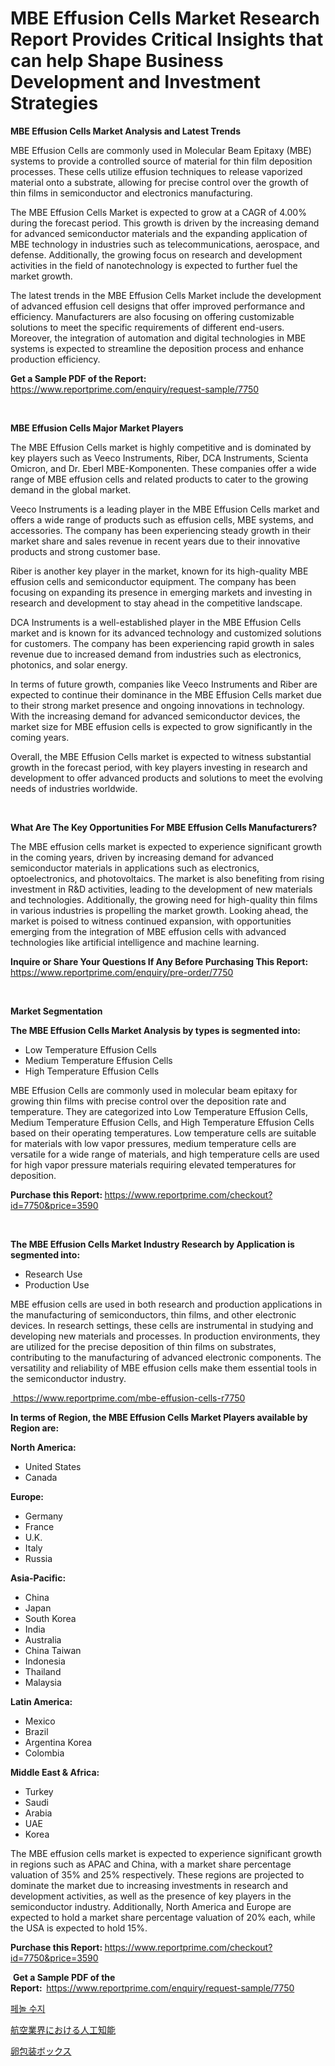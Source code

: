 <p><h1>MBE Effusion Cells Market Research Report Provides Critical Insights that can help Shape Business Development and Investment Strategies</h1></p><p><strong>MBE Effusion Cells Market Analysis and Latest Trends</strong></p>
<p><p>MBE Effusion Cells are commonly used in Molecular Beam Epitaxy (MBE) systems to provide a controlled source of material for thin film deposition processes. These cells utilize effusion techniques to release vaporized material onto a substrate, allowing for precise control over the growth of thin films in semiconductor and electronics manufacturing.</p><p>The MBE Effusion Cells Market is expected to grow at a CAGR of 4.00% during the forecast period. This growth is driven by the increasing demand for advanced semiconductor materials and the expanding application of MBE technology in industries such as telecommunications, aerospace, and defense. Additionally, the growing focus on research and development activities in the field of nanotechnology is expected to further fuel the market growth.</p><p>The latest trends in the MBE Effusion Cells Market include the development of advanced effusion cell designs that offer improved performance and efficiency. Manufacturers are also focusing on offering customizable solutions to meet the specific requirements of different end-users. Moreover, the integration of automation and digital technologies in MBE systems is expected to streamline the deposition process and enhance production efficiency.</p></p>
<p><strong>Get a Sample PDF of the Report:&nbsp;</strong> <a href="https://www.reportprime.com/enquiry/request-sample/7750">https://www.reportprime.com/enquiry/request-sample/7750</a></p>
<p>&nbsp;</p>
<p><strong>MBE Effusion Cells Major Market Players</strong></p>
<p><p>The MBE Effusion Cells market is highly competitive and is dominated by key players such as Veeco Instruments, Riber, DCA Instruments, Scienta Omicron, and Dr. Eberl MBE-Komponenten. These companies offer a wide range of MBE effusion cells and related products to cater to the growing demand in the global market.</p><p>Veeco Instruments is a leading player in the MBE Effusion Cells market and offers a wide range of products such as effusion cells, MBE systems, and accessories. The company has been experiencing steady growth in their market share and sales revenue in recent years due to their innovative products and strong customer base.</p><p>Riber is another key player in the market, known for its high-quality MBE effusion cells and semiconductor equipment. The company has been focusing on expanding its presence in emerging markets and investing in research and development to stay ahead in the competitive landscape.</p><p>DCA Instruments is a well-established player in the MBE Effusion Cells market and is known for its advanced technology and customized solutions for customers. The company has been experiencing rapid growth in sales revenue due to increased demand from industries such as electronics, photonics, and solar energy.</p><p>In terms of future growth, companies like Veeco Instruments and Riber are expected to continue their dominance in the MBE Effusion Cells market due to their strong market presence and ongoing innovations in technology. With the increasing demand for advanced semiconductor devices, the market size for MBE effusion cells is expected to grow significantly in the coming years.</p><p>Overall, the MBE Effusion Cells market is expected to witness substantial growth in the forecast period, with key players investing in research and development to offer advanced products and solutions to meet the evolving needs of industries worldwide.</p></p>
<p>&nbsp;</p>
<p><strong>What Are The Key Opportunities For MBE Effusion Cells Manufacturers?</strong></p>
<p><p>The MBE effusion cells market is expected to experience significant growth in the coming years, driven by increasing demand for advanced semiconductor materials in applications such as electronics, optoelectronics, and photovoltaics. The market is also benefiting from rising investment in R&D activities, leading to the development of new materials and technologies. Additionally, the growing need for high-quality thin films in various industries is propelling the market growth. Looking ahead, the market is poised to witness continued expansion, with opportunities emerging from the integration of MBE effusion cells with advanced technologies like artificial intelligence and machine learning.</p></p>
<p><strong>Inquire or Share Your Questions If Any Before Purchasing This Report:</strong> <a href="https://www.reportprime.com/enquiry/pre-order/7750">https://www.reportprime.com/enquiry/pre-order/7750</a></p>
<p>&nbsp;</p>
<p><strong>Market Segmentation</strong></p>
<p><strong>The MBE Effusion Cells Market Analysis by types is segmented into:</strong></p>
<p><ul><li>Low Temperature Effusion Cells</li><li>Medium Temperature Effusion Cells</li><li>High Temperature Effusion Cells</li></ul></p>
<p><p>MBE Effusion Cells are commonly used in molecular beam epitaxy for growing thin films with precise control over the deposition rate and temperature. They are categorized into Low Temperature Effusion Cells, Medium Temperature Effusion Cells, and High Temperature Effusion Cells based on their operating temperatures. Low temperature cells are suitable for materials with low vapor pressures, medium temperature cells are versatile for a wide range of materials, and high temperature cells are used for high vapor pressure materials requiring elevated temperatures for deposition.</p></p>
<p><strong>Purchase this Report:&nbsp;</strong><a href="https://www.reportprime.com/checkout?id=7750&price=3590">https://www.reportprime.com/checkout?id=7750&price=3590</a></p>
<p>&nbsp;</p>
<p><strong>The MBE Effusion Cells Market Industry Research by Application is segmented into:</strong></p>
<p><ul><li>Research Use</li><li>Production Use</li></ul></p>
<p><p>MBE effusion cells are used in both research and production applications in the manufacturing of semiconductors, thin films, and other electronic devices. In research settings, these cells are instrumental in studying and developing new materials and processes. In production environments, they are utilized for the precise deposition of thin films on substrates, contributing to the manufacturing of advanced electronic components. The versatility and reliability of MBE effusion cells make them essential tools in the semiconductor industry.</p></p>
<p><a href="https://www.reportprime.com/mbe-effusion-cells-r7750">&nbsp;https://www.reportprime.com/mbe-effusion-cells-r7750</a></p>
<p><strong>In terms of Region, the MBE Effusion Cells Market Players available by Region are:</strong></p>
<p>
    <p> <strong> North America: </strong>
        <ul>
            <li>United States</li>
            <li>Canada</li>
        </ul>
        </p> 
    <p> <strong> Europe: </strong>
        <ul>
            <li>Germany</li>
            <li>France</li>
            <li>U.K.</li>
            <li>Italy</li>
            <li>Russia</li>
        </ul>
        </p> 
    <p> <strong> Asia-Pacific: </strong>
        <ul>
            <li>China</li>
            <li>Japan</li>
            <li>South Korea</li>
            <li>India</li>
            <li>Australia</li>
            <li>China Taiwan</li>
            <li>Indonesia</li>
            <li>Thailand</li>
            <li>Malaysia</li>
        </ul>
        </p> 
    <p> <strong> Latin America: </strong>
        <ul>
            <li>Mexico</li>
            <li>Brazil</li>
            <li>Argentina Korea</li>
            <li>Colombia</li>
        </ul>
        </p> 
    <p> <strong> Middle East & Africa: </strong>
        <ul>
            <li>Turkey</li>
            <li>Saudi</li>
            <li>Arabia</li>
            <li>UAE</li>
            <li>Korea</li>
        </ul>
    </p>
    </p>
<p><p>The MBE effusion cells market is expected to experience significant growth in regions such as APAC and China, with a market share percentage valuation of 35% and 25% respectively. These regions are projected to dominate the market due to increasing investments in research and development activities, as well as the presence of key players in the semiconductor industry. Additionally, North America and Europe are expected to hold a market share percentage valuation of 20% each, while the USA is expected to hold 15%.</p></p>
<p><strong>Purchase this Report: </strong><a href="https://www.reportprime.com/checkout?id=7750&price=3590">https://www.reportprime.com/checkout?id=7750&price=3590</a></p>
<p>&nbsp;<strong>Get a Sample PDF of the Report:&nbsp;&nbsp;</strong><a href="https://www.reportprime.com/enquiry/request-sample/7750">https://www.reportprime.com/enquiry/request-sample/7750</a></p>
<p><strong></strong></p>
<p><p><a href="https://medium.com/@tomienow676/%ED%8E%98%EB%86%80-%EC%88%98%EC%A7%80-%EC%8B%9C%EC%9E%A5-%EA%B2%BD%EC%9F%81-%EB%B6%84%EC%84%9D-%EC%8B%9C%EC%9E%A5-%ED%8A%B8%EB%A0%8C%EB%93%9C-%EB%B0%8F-2031%EB%85%84%EA%B9%8C%EC%A7%80%EC%9D%98-%EC%98%88%EC%B8%A1-789728710ba2">페놀 수지</a></p><p><a href="https://medium.com/@slbola/ai%E3%82%92%E6%B4%BB%E7%94%A8%E3%81%97%E3%81%9F%E8%88%AA%E7%A9%BA%E3%82%A8%E3%83%B3%E3%82%B8%E3%83%8B%E3%82%A2%E3%83%AA%E3%83%B3%E3%82%B0%E5%B8%82%E5%A0%B4%E3%81%AE%E3%82%A4%E3%83%B3%E3%82%B5%E3%82%A4%E3%83%88-2024%E5%B9%B4%E3%81%8B%E3%82%892031%E5%B9%B4%E3%81%BE%E3%81%A7%E3%81%AE%E5%B8%82%E5%A0%B4%E5%8B%95%E5%90%91-%E6%88%90%E9%95%B7-%E4%BA%88%E6%B8%AC-945a82cc0f88">航空業界における人工知能</a></p><p><a href="https://medium.com/@joanacasper14/%E5%8D%B5%E3%83%91%E3%83%83%E3%82%B1%E3%83%BC%E3%82%B8%E3%83%9C%E3%83%83%E3%82%AF%E3%82%B9%E5%B8%82%E5%A0%B4%E3%81%AF-%E5%B8%82%E5%A0%B4%E3%82%B7%E3%82%A7%E3%82%A2-%E3%82%B5%E3%82%A4%E3%82%BA-%E3%81%8A%E3%82%88%E3%81%B32031%E5%B9%B4%E3%81%BE%E3%81%A7%E3%81%AE%E4%BA%88%E6%B8%AC%E3%81%AB%E7%84%A6%E7%82%B9%E3%82%92%E5%BD%93%E3%81%A6%E3%81%A6%E3%81%84%E3%81%BE%E3%81%99-a7b81dfbd0fb">卵包装ボックス</a></p></p>